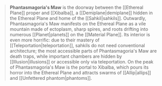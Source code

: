 > **Phantasmagoria's Maw** is the doorway between the [[Ethereal Plane]] proper and [[Xibalba]], a [[Demiplane|demiplane]] hidden in the Ethereal Plane and home of the [[Sahkil|sahkils]]. Outwardly, Phantasmagoria's Maw manifests on the Ethereal Plane as a vile mountain made of ectoplasm, sharp spires, and roots drifting into numerous [[Planet|planets]] on the [[Material Plane]]. Its interior is even more horrific: due to their mastery of [[Teleportation|teleportation]], sahkils do not need conventional architecture; the most accessible parts of Phantasmagoria's Maw are death traps, while important chambers are hidden by [[Illusion|illusions]] or accessible only via teleportation. On the peak of Phantasmagoria's Maw is the portal to Xibalba, which pours its horror into the Ethereal Plane and attracts swarms of [[Allip|allips]] and [[Unfettered phantom|phantoms]].







